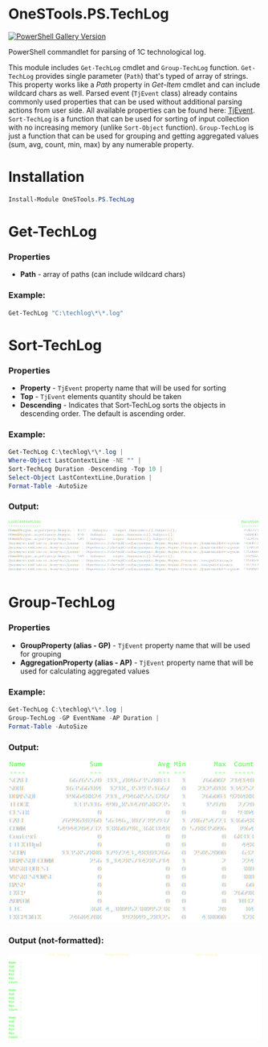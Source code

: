 # OneSTools.PS.TechLog

[![PowerShell Gallery Version](https://img.shields.io/powershellgallery/v/OneSTools.PS.TechLog?style=plastic)](https://www.powershellgallery.com/packages/OneSTools.PS.TechLog)

PowerShell commandlet for parsing of 1C technological log.  

This module includes `Get-TechLog` cmdlet and `Group-TechLog` function. `Get-TechLog` provides single parameter (`Path`) that's typed of array of strings. This property works like a *Path* property in *Get-Item* cmdlet and can include wildcard chars as well. Parsed event (`TjEvent` class) already contains commonly used properties that can be used without additional parsing actions from user side. All available properties can be found here: [TjEvent](https://github.com/akpaevj/OneSTools.PS.TechLog/blob/master/TjEvent.cs). `Sort-TechLog` is a function that can be used for sorting of input collection with no increasing memory (unlike `Sort-Object` function). `Group-TechLog` is just a function that can be used for grouping and getting aggregated values (sum, avg, count, min, max) by any numerable property.

# Installation
```powershell
Install-Module OneSTools.PS.TechLog
```

# Get-TechLog
### Properties
- **Path** - array of paths (can include wildcard chars)  
### Example:
```powershell
Get-TechLog "C:\techlog\*\*.log"
```

# Sort-TechLog
### Properties
- **Property** - `TjEvent` property name that will be used for sorting
- **Top** - `TjEvent` elements quantity should be taken 
- **Descending** - Indicates that Sort-TechLog sorts the objects in descending order. The default is ascending order.
### Example:
```powershell
Get-TechLog C:\techlog\*\*.log | 
Where-Object LastContextLine -NE "" | 
Sort-TechLog Duration -Descending -Top 10 | 
Select-Object LastContextLine,Duration | 
Format-Table -AutoSize
```
### Output:
![Sort-TechLog](screenshots/sort-techlog-output.png)

# Group-TechLog
### Properties
- **GroupProperty (alias - GP)** - `TjEvent` property name that will be used for grouping  
- **AggregationProperty (alias - AP)** - `TjEvent` property name that will be used for calculating aggregated values
### Example:
```powershell
Get-TechLog C:\techlog\*\*.log | 
Group-TechLog -GP EventName -AP Duration | 
Format-Table -AutoSize
```
### Output:
![Group-TechLog](screenshots/group-techlog-output.png)

### Output (not-formatted):
![Group-TechLog](screenshots/sort-techlog-output-without-format.png)

